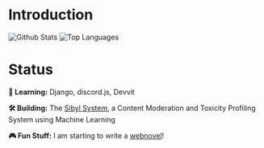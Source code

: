 # Introduction

![Github Stats](https://github-readme-stats.vercel.app/api?username=dragonejt&theme=nord&show_icons=true)
![Top Languages](https://github-readme-stats.vercel.app/api/top-langs/?username=dragonejt&theme=nord)

# Status
**🤔 Learning:** Django, discord.js, Devvit

**🛠️ Building:** The [Sibyl System](https://github.com/dragonejt/sibyl), a Content Moderation and Toxicity Profiling System using Machine Learning

**🎮 Fun Stuff:** I am starting to write a [webnovel](https://www.wattpad.com/story/295768566-blood-of-the-azure-dragons)!
